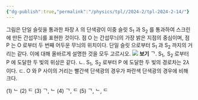 ```yaml
---
{"dg-publish":true,"permalink":"/physics/tpl//2024-2/tpl-2024-2-14/"}
---
```



그림은 단일 슬릿을 통과한 파장 $\lambda$ 의 단색광이 이중 슬릿 $\mathrm{S}_{1}$ 과 $\mathrm{S}_{2}$ 를 통과하여 스크린에 만든 간섭무늬를 표현한 것이다. 점 O 는 간섭무늬의 가장 밝은 지점의 중심이며, 점 P 는 O 로부터 두 번째 어두운 무늬의 위치이다. 단일 슬릿 으로부터 $\mathrm{S}_{1}$ 과 $\mathrm{S}_{2}$ 까지의 거리는 같다. 이에 대해 올바르게 설명한 것을 모두 고르시오.
![](https://cdn.mathpix.com/cropped/2025_05_26_b6c88c9db9e5797c4395g-7.jpg?height=477&width=746&top_left_y=688&top_left_x=1438)
**보기**
ᄀ. $\mathrm{S}_{1}, \mathrm{~S}_{2}$ 로부터 P 에 도달한 두 빛의 위상은 같다. 
ㄴ. $\mathrm{S}_{1}, \mathrm{~S}_{2}$ 로부터 P 에 도달한 두 빛의 경로차는 $2 \lambda$ 이다.
ㄷ. O 와 P 사이의 거리는 빨간색 단색광의 경우가 파란색 단색광의 경우에 비해 크다.

(1) ᄂ
(2) ᄃ
(3) ᄀ, ᄂ
(4) ᄀ, ᄃ
(5) ᄀ, ᄂ, ᄃ